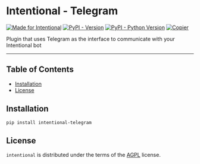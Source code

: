 # Intentional - Telegram

[![Made for Intentional](https://img.shields.io/badge/made_for-intentional-blue)](https://intentional-ai.github.io/intentional/docs/home/)
[![PyPI - Version](https://img.shields.io/pypi/v/intentional-telegram.svg)](https://pypi.org/project/intentional-telegram)
[![PyPI - Python Version](https://img.shields.io/pypi/pyversions/intentional-telegram.svg)](https://pypi.org/project/intentional-telegram)
[![Copier](https://img.shields.io/endpoint?url=https://raw.githubusercontent.com/copier-org/copier/master/img/badge/badge-grayscale-inverted-border-orange.json)](https://github.com/copier-org/copier)

Plugin that uses Telegram as the interface to communicate with your Intentional bot

-----

## Table of Contents

- [Installation](#installation)
- [License](#license)

## Installation

```console
pip install intentional-telegram
```

## License

`intentional` is distributed under the terms of the [AGPL](LICENSE.txt) license.
